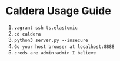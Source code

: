 # Caldera Usage Guide


1. `vagrant ssh ts.elastomic`  
1. `cd caldera`  
1. `python3 server.py --insecure`  
1. `Go your host browser at localhost:8888`  
1. `creds are admin:admin I believe`  